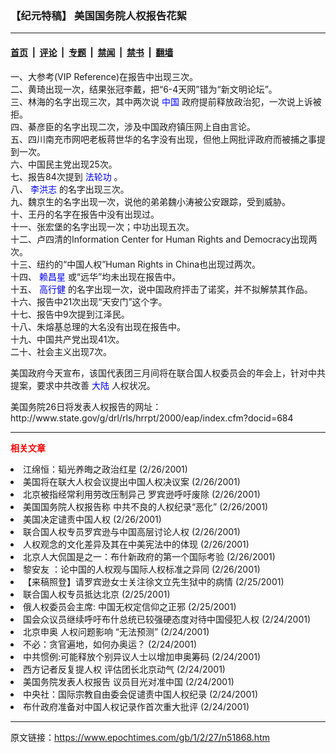 ### 【纪元特稿】  美国国务院人权报告花絮

---

#### [首页](../../../..?n51868) &nbsp;|&nbsp; [评论](../../../../../epoch-comment?n51868) &nbsp;|&nbsp; [专题](../../../../../epoch-special?n51868) &nbsp;|&nbsp; [禁闻](../../../../../epoch-news?n51868) &nbsp;|&nbsp; [禁书](../../../../../books?n51868) &nbsp;|&nbsp; [翻墙](https://github.com/gfw-breaker/nogfw/blob/master/README.md?n51868)


<div class="post_content" id="artbody" itemprop="articleBody">
 <!-- article content begin -->
 <p>
  一、大参考(VIP Reference)在报告中出现三次。
  <br/>
  二、黄琦出现一次，结果张冠李戴，把“6-4天网”错为“新文明论坛”。
  <br/>
  三、林海的名字出现三次，其中两次说
  <ok href="http://www3.epochtimes.com/news/epochnews/main/2.html">
   <font color="blue">
    中国
   </font>
  </ok>
  政府提前释放政治犯，一次说上诉被拒。
  <br/>
  四、綦彦臣的名字出现二次，涉及中国政府镇压网上自由言论。
  <br/>
  五、四川南充市网吧老板蒋世华的名字没有出现，但他上网批评政府而被捕之事提到一次。
  <br/>
  六、中国民主党出现25次。
  <br/>
  七、报告84次提到
  <ok href="http://falundafa.org">
   <font color="blue">
    法轮功
   </font>
  </ok>
  。
  <br/>
  八、
  <ok href="http://www.falundafa.org/index_ch.htm">
   <font color="blue">
    李洪志
   </font>
  </ok>
  的名字出现三次。
  <br/>
  九、魏京生的名字出现一次，说他的弟弟魏小涛被公安跟踪，受到威胁。
  <br/>
  十、王丹的名字在报告中没有出现过。
  <br/>
  十一、张宏堡的名字出现一次；中功出现五次。
  <br/>
  十二、卢四清的Information Center for Human Rights and Democracy出现两次。
  <br/>
  十三、纽约的“中国人权”Human Rights in China也出现过两次。
  <br/>
  十四、
  <ok href="http://www3.epochtimes.com/news/epochnews/news/Focus.asp?Focus_ID=226">
   <font color="blue">
    赖昌星
   </font>
  </ok>
  或“远华”均未出现在报告中。
  <br/>
  十五、
  <ok href="http://www.dajiyuan.com/news/epochnews/news/Focus.asp?Focus_ID=382">
   <font color="blue">
    高行健
   </font>
  </ok>
  的名字出现一次，说中国政府抨击了诺奖，并不拟解禁其作品。
  <br/>
  十六、报告中21次出现“天安门”这个字。
  <br/>
  十七、报告中9次提到江泽民。
  <br/>
  十八、朱熔基总理的大名没有出现在报告中。
  <br/>
  十九、中国共产党出现41次。
  <br/>
  二十、社会主义出现7次。
 </p>
 <p>
  美国政府今天宣布，该国代表团三月间将在联合国人权委员会的年会上，针对中共提案，要求中共改善
  <ok href="http://www3.epochtimes.com/news/epochnews/main/2.html">
   <font color="blue">
    大陆
   </font>
  </ok>
  人权状况。
 </p>
 <p>
  美国务院26日将发表人权报告的网址：
  <br/>
  http://www.state.gov/g/drl/rls/hrrpt/2000/eap/index.cfm?docid=684
 </p>
 <p>
 </p>
 <hr/>
 <p>
  <b>
   <font color="red">
    相关文章
   </font>
  </b>
  <br/>
 </p>
 <li>
  <ok href="http://epochtimes.com/news/epochnews/newscontent.asp?ID=51764" target="_blank">
   江绵恒：韬光养晦之政治红星
  </ok>
  (2/26/2001)
  <li>
   <ok href="http://epochtimes.com/news/epochnews/newscontent.asp?ID=51763" target="_blank">
    美国将在联大人权会议提出中国人权决议案
   </ok>
   (2/26/2001)
   <li>
    <ok href="http://epochtimes.com/news/epochnews/newscontent.asp?ID=51722" target="_blank">
     北京被指经常利用劳改压制异己  罗宾逊呼吁废除
    </ok>
    (2/26/2001)
    <li>
     <ok href="http://epochtimes.com/news/epochnews/newscontent.asp?ID=51700" target="_blank">
      美国国务院人权报告称 中共不良的人权纪录“恶化”
     </ok>
     (2/26/2001)
     <li>
      <ok href="http://epochtimes.com/news/epochnews/newscontent.asp?ID=51650" target="_blank">
       美国决定谴责中国人权
      </ok>
      (2/26/2001)
      <li>
       <ok href="http://epochtimes.com/news/epochnews/newscontent.asp?ID=51488" target="_blank">
        联合国人权专员罗宾逊与中国高层讨论人权
       </ok>
       (2/26/2001)
       <li>
        <ok href="http://epochtimes.com/news/epochnews/newscontent.asp?ID=51461" target="_blank">
         人权观念的文化差异及其在中美宪法中的体现
        </ok>
        (2/26/2001)
        <li>
         <ok href="http://epochtimes.com/news/epochnews/newscontent.asp?ID=51445" target="_blank">
          北京人大侃国是之一：布什新政府的第一个国际考验
         </ok>
         (2/26/2001)
         <li>
          <ok href="http://epochtimes.com/news/epochnews/newscontent.asp?ID=51430" target="_blank">
           黎安友 ：论中国的人权观与国际人权标准之异同
          </ok>
          (2/26/2001)
          <li>
           <ok href="http://epochtimes.com/news/epochnews/newscontent.asp?ID=51339" target="_blank">
            【来稿照登】请罗宾逊女士关注徐文立先生狱中的病情
           </ok>
           (2/25/2001)
           <li>
            <ok href="http://epochtimes.com/news/epochnews/newscontent.asp?ID=51088" target="_blank">
             联合国人权专员抵达北京
            </ok>
            (2/25/2001)
            <li>
             <ok href="http://epochtimes.com/news/epochnews/newscontent.asp?ID=51074" target="_blank">
              俄人权委员会主席: 中国无权定信仰之正邪
             </ok>
             (2/25/2001)
             <li>
              <ok href="http://epochtimes.com/news/epochnews/newscontent.asp?ID=51015" target="_blank">
               国会众议员继续呼吁布什总统已较强硬态度对待中国侵犯人权
              </ok>
              (2/24/2001)
              <li>
               <ok href="http://epochtimes.com/news/epochnews/newscontent.asp?ID=51006" target="_blank">
                北京申奥 人权问题影响 “无法预测”
               </ok>
               (2/24/2001)
               <li>
                <ok href="http://epochtimes.com/news/epochnews/newscontent.asp?ID=51004" target="_blank">
                 不必：贪官遍地，如何办奥运？
                </ok>
                (2/24/2001)
                <li>
                 <ok href="http://epochtimes.com/news/epochnews/newscontent.asp?ID=50951" target="_blank">
                  中共惯例:可能释放个别异议人士以增加申奥筹码
                 </ok>
                 (2/24/2001)
                 <li>
                  <ok href="http://epochtimes.com/news/epochnews/newscontent.asp?ID=50936" target="_blank">
                   西方记者反复提人权 评估团长北京动气
                  </ok>
                  (2/24/2001)
                  <li>
                   <ok href="http://epochtimes.com/news/epochnews/newscontent.asp?ID=50793" target="_blank">
                    美国务院发表人权报告 议员目光对准中国
                   </ok>
                   (2/24/2001)
                   <li>
                    <ok href="http://epochtimes.com/news/epochnews/newscontent.asp?ID=50872" target="_blank">
                     中央社：国际宗教自由委会促谴责中国人权纪录
                    </ok>
                    (2/24/2001)
                    <li>
                     <ok href="http://epochtimes.com/news/epochnews/newscontent.asp?ID=50744" target="_blank">
                      布什政府准备对中国人权记录作首次重大批评
                     </ok>
                     (2/24/2001)
                     <br/>
                     <!-- article content end -->
                     <div id="below_article_ad">
                     </div>
                    </li>
                   </li>
                  </li>
                 </li>
                </li>
               </li>
              </li>
             </li>
            </li>
           </li>
          </li>
         </li>
        </li>
       </li>
      </li>
     </li>
    </li>
   </li>
  </li>
 </li>
</div>


---

原文链接：https://www.epochtimes.com/gb/1/2/27/n51868.htm